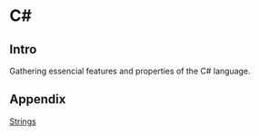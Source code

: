 # C#

## Intro
Gathering essencial features and properties of the C# language.

## Appendix
<a href="Strings.md">Strings</a>

